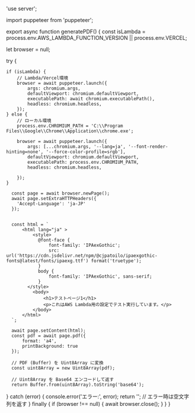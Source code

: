 'use server';

import puppeteer from 'puppeteer';

export async function generatePDF() {
  const isLambda = process.env.AWS_LAMBDA_FUNCTION_VERSION || process.env.VERCEL;

  let browser = null;
    
  try {
        
    if (isLambda) {
        // Lambda/Vercel環境
        browser = await puppeteer.launch({
            args: chromium.args,
            defaultViewport: chromium.defaultViewport,
            executablePath: await chromium.executablePath(),
            headless: chromium.headless,    
        });
    } else {
        // ローカル環境
        process.env.CHROMIUM_PATH = 'C:\\Program Files\\Google\\Chrome\\Application\\chrome.exe';
        
        browser = await puppeteer.launch({
            args: [...chromium.args, '--lang=ja', '--font-render-hinting=none', '--force-color-profile=srgb'],
            defaultViewport: chromium.defaultViewport,
            executablePath: process.env.CHROMIUM_PATH,
            headless: chromium.headless,
            
        });
    }

      const page = await browser.newPage();
      await page.setExtraHTTPHeaders({
        'Accept-Language': 'ja-JP'
      });
      
      
      const html = `
          <html lang="ja" >
              <style>
                @font-face {
                    font-family: 'IPAexGothic';
                    src: url('https://cdn.jsdelivr.net/npm/@cjpatoilo/ipaexgothic-fonts@latest/fonts/ipaexg.ttf') format('truetype');
                }
                body {
                    font-family: 'IPAexGothic', sans-serif;
                }
            </style>
              <body>
                  <h1>テストページ1</h1>
                  <p>これはAWS Lambda用の設定でテスト実行しています。</p>
              </body>
          </html>
      `;
      
      await page.setContent(html);
      const pdf = await page.pdf({
          format: 'a4',
          printBackground: true
      });

      // PDF (Buffer) を Uint8Array に変換
      const uint8Array = new Uint8Array(pdf);

      // Uint8Array を Base64 エンコードして返す
      return Buffer.from(uint8Array).toString('base64');
      
  } catch (error) {
      console.error('エラー:', error);
      return ''; // エラー時は空文字列を返す
  } finally {
      if (browser !== null) {
          await browser.close();
      }
  }
} 